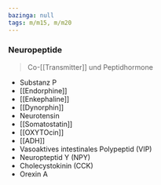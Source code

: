 ```yaml
---
bazinga: null
tags: m/m15, m/m20
---
```

### Neuropeptide
> Co-[[Transmitter]] und Peptidhormone
- Substanz P
- [[Endorphine]]
- [[Enkephaline]]
- [[Dynorphin]]
- Neurotensin
- [[Somatostatin]]
- [[OXYTOcin]]
- [[ADH]]
- Vasoaktives intestinales Polypeptid (VIP)
- Neuropteptid Y (NPY)
- Cholecystokinin (CCK)
- Orexin A